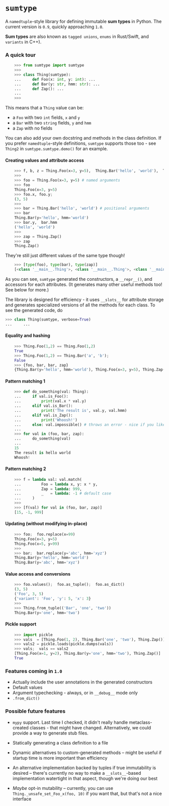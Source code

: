 # `sumtype`
A `namedtuple`-style library for defining immutable **sum types** in Python.
The current version is `0.9`, quickly approaching `1.0`.

**Sum types** are also known as `tagged unions`, `enums` in Rust/Swift, and `variants` in C++).

### A quick tour
```python
    >>> from sumtype import sumtype
    >>>
    >>> class Thing(sumtype):
    ...     def Foo(x: int, y: int): ...
    ...     def Bar(y: str, hmm: str): ...
    ...     def Zap(): ...
    ...
    >>>
```
This means that a `Thing` value can be:
- a `Foo` with two `int` fields, `x` and `y`
- a `Bar` with two `string` fields, `y` and `hmm`
- a `Zap` with no fields

You can also add your own docstring and methods in the class definition.
If you prefer `namedtuple`-style definitions, `sumtype` supports those too - see `Thing2` in `sumtype.sumtype.demo()` for an example.

#### Creating values and attribute access
```python
	>>> f, b, z = Thing.Foo(x=3, y=5),  Thing.Bar('hello', 'world'),  Thing.Zap()
	>>>
    >>> foo = Thing.Foo(x=3, y=5) # named arguments
    >>> foo
    Thing.Foo(x=3, y=5)
    >>> foo.x, foo.y;
    (3, 5)
    >>>
    >>> bar = Thing.Bar('hello', 'world') # positional arguments
    >>> bar
    Thing.Bar(y='hello', hmm='world')
    >>> bar.y,  bar.hmm
    ('hello', 'world')
    >>>
    >>> zap = Thing.Zap()
    >>> zap
    Thing.Zap()
```
They're still just different values of the same type though!
```python
    >>> [type(foo), type(bar), type(zap)]
    [<class '__main__.Thing'>, <class '__main__.Thing'>, <class '__main__.Thing'>]
```

As you can see, `sumtype` generated the constructors, a `__repr__()`, and accessors for each attributes.
(It generates many other useful methods too! See below for more.) 

The library is designed for efficiency - it uses `__slots__` for attribute storage
and generates specialized versions of all the methods for each class.
To see the generated code, do
```python
>>> class Thing(sumtype, verbose=True)
... 	... 
```

#### Equality and hashing
```python
    >>> Thing.Foo(1,2) == Thing.Foo(1,2)
    True
    >>> Thing.Foo(1,2) == Thing.Bar('a', 'b');
    False
    >>> {foo, bar, bar, zap}
    {Thing.Bar(y='hello', hmm='world'), Thing.Foo(x=3, y=5), Thing.Zap()}
```

#### Pattern matching 1
```python
    >>> def do_something(val: Thing):
    ...     if val.is_Foo():
    ...         print(val.x * val.y)
    ...     elif val.is_Bar():
    ...         print('The result is', val.y, val.hmm)
    ...     elif val.is_Zap():
    ...         print('Whoosh!')
    ...     else: val.impossible() # throws an error - nice if you like having all cases covered
    ...
    >>> for val in (foo, bar, zap):
    ...     do_something(val)
    ...
    15
    The result is hello world
    Whoosh!
```

#### Pattern matching 2
```python
    >>> f = lambda val: val.match(
    ...         Foo = lambda x, y: x * y,
    ...         Zap = lambda: 999,
    ...         _   = lambda: -1 # default case
    ...     )
    >>>
    >>> [f(val) for val in (foo, bar, zap)]
    [15, -1, 999]
```

#### Updating (without modifying in-place)
```python
    >>> foo;  foo.replace(x=99)
    Thing.Foo(x=3, y=5)
    Thing.Foo(x=5, y=99)
    >>>
    >>> bar;  bar.replace(y='abc', hmm='xyz')
    Thing.Bar(y='hello', hmm='world')
    Thing.Bar(y='abc', hmm='xyz')
```

#### Value access and conversions
```python
    >>> foo.values();  foo.as_tuple();  foo.as_dict()
    (3, 5)
    ('Foo', 3, 5)
    {'variant': 'Foo', 'y': 5, 'x': 3}
    >>>
    >>> Thing.from_tuple(('Bar', 'one', 'two'))
    Thing.Bar(y='one', hmm='two')
```

#### Pickle support
```python
    >>> import pickle
    >>> vals  = [Thing.Foo(1, 2), Thing.Bar('one', 'two'), Thing.Zap()]
    >>> vals2 = pickle.loads(pickle.dumps(vals))
    >>> vals;  vals == vals2
    [Thing.Foo(x=1, y=2), Thing.Bar(y='one', hmm='two'), Thing.Zap()]
    True
```

### Features coming in `1.0`
- Actually include the user annotations in the generated constructors
- Default values
- Argument typechecking - always, or in `__debug__` mode only
- `.from_dict()`


### Possible future features

- `mypy` support.
Last time I checked, it didn't really handle metaclass-created classes - that might have changed.
Alternatively, we could provide a way to generate stub files.
- Statically generating a class definition to a file

- Dynamic alternatives to custom-generated methods –
might be useful if startup time is more important than efficiency

- An alternative implementation backed by tuples if true immutability is desired –
there's currently no way to make a `__slots__`-based implementation watertight in that aspect, though we're doing our best

- *Maybe* opt-in mutability – currently, you can use `Thing._unsafe_set_Foo_x(foo, 10)` if you want that, but that's not a nice interface
